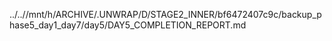 ../..//mnt/h/ARCHIVE/.UNWRAP/D/STAGE2_INNER/bf6472407c9c/backup_phase5_day1_day7/day5/DAY5_COMPLETION_REPORT.md